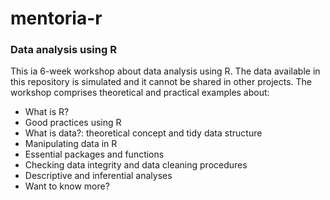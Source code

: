 # mentoria-r
### Data analysis using R

This ia 6-week workshop about data analysis using R. The data available in this repository is simulated and it cannot be shared in other projects. The workshop comprises theoretical and practical examples about:
  + What is R?
  + Good practices using R
  + What is data?: theoretical concept and tidy data structure
  + Manipulating data in R
  +   Essential packages and functions
  +   Checking data integrity and data cleaning procedures
  +   Descriptive and inferential analyses
  + Want to know more?



  
